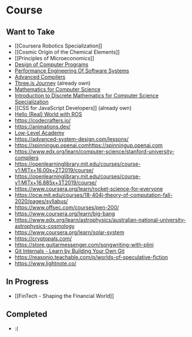 # Course

## Want to Take
- [[Coursera Robotics Specialization]]
- [[Cosmic Origin of the Chemical Elements]]
- [[Principles of Microeconomics]]
- [Design of Computer Programs](https://www.udacity.com/course/design-of-computer-programs--cs212)
- [Performance Engineering Of Software Systems](https://ocw.mit.edu/courses/6-172-performance-engineering-of-software-systems-fall-2018/)
- [Advanced Compilers](https://www.cs.cornell.edu/courses/cs6120/2020fa/self-guided/)
- [Three.js Journey](https://threejs-journey.com/) (already own)
- [Mathematics for Computer Science](https://ocw.mit.edu/courses/6-042j-mathematics-for-computer-science-fall-2010/video_galleries/video-lectures/)
- [Introduction to Discrete Mathematics for Computer Science Specialization](https://www.coursera.org/specializations/discrete-mathematics)
- [[CSS for JavaScript Developers]] (already own)
- [Hello (Real) World with ROS](https://online-learning.tudelft.nl/courses/hello-real-world-with-ros-robot-operating-systems/)
- https://codecrafters.io/
- https://animations.dev/
- [Low-Level Academy](https://lowlvl.org/)
- https://advanced-system-design.com/lessons/
- https://spinningup.openai.comhttps://spinningup.openai.com
- https://www.edx.org/learn/computer-science/stanford-university-compilers
- https://openlearninglibrary.mit.edu/courses/course-v1:MITx+16.00x+2T2019/course/
- https://openlearninglibrary.mit.edu/courses/course-v1:MITx+16.885x+3T2019/course/
- https://www.coursera.org/learn/rocket-science-for-everyone
- https://ocw.mit.edu/courses/18-404j-theory-of-computation-fall-2020/pages/syllabus/
- https://www.offsec.com/courses/pen-200/
- https://www.coursera.org/learn/big-bang
- https://www.edx.org/learn/astrophysics/australian-national-university-astrophysics-cosmology
- https://www.coursera.org/learn/solar-system
- https://cryptopals.com/
- https://store.guitarmessenger.com/songwriting-with-plini
- [Git Internals - Learn by Building Your Own Git](https://www.leshenko.net/p/ugit/#)
- https://reasonio.teachable.com/p/worlds-of-speculative-fiction
- https://www.lightnote.co/
## In Progress
- [[FinTech - Shaping the Financial World]]
## Completed
- :(